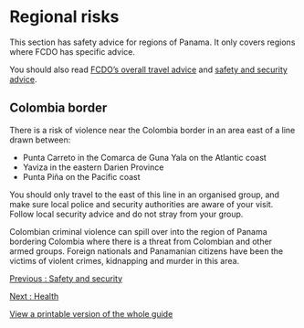 # Regional risks

This section has safety advice for regions of Panama. It only covers regions where FCDO has specific advice.

You should also read [FCDO’s overall travel advice](/foreign-travel-advice/panama) and [safety and security advice](/foreign-travel-advice/panama/safety-and-security).

## Colombia border

There is a risk of violence near the Colombia border in an area east of a line drawn between:

* Punta Carreto in the Comarca de Guna Yala on the Atlantic coast
* Yaviza in the eastern Darien Province
* Punta Piña on the Pacific coast

You should only travel to the east of this line in an organised group, and make sure local police and security authorities are aware of your visit. Follow local security advice and do not stray from your group.

Colombian criminal violence can spill over into the region of Panama bordering Colombia where there is a threat from Colombian and other armed groups. Foreign nationals and Panamanian citizens have been the victims of violent crimes, kidnapping and murder in this area.

[Previous
:
Safety and security](/foreign-travel-advice/panama/safety-and-security)

[Next
:
Health](/foreign-travel-advice/panama/health)

[View a printable version of the whole guide](/foreign-travel-advice/panama/print)